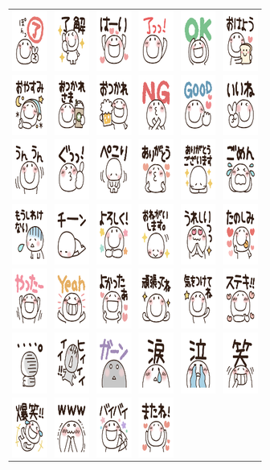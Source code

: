 <table border="0">
  <tr>
    <td align="center">
      <img src="../../image/Marup/001.png" height="120" width="120" />
    </td>
    <td align="center">
      <img src="../../image/Marup/002.png" height="120" width="120" />
    </td>
    <td align="center">
      <img src="../../image/Marup/003.png" height="120" width="120" />
    </td>
    <td align="center">
      <img src="../../image/Marup/004.png" height="120" width="120" />
    </td>
    <td align="center">
      <img src="../../image/Marup/005.png" height="120" width="120" />
    </td>
    <td align="center">
      <img src="../../image/Marup/006.png" height="120" width="120" />
    </td>
  </tr>
  <tr>
    <td align="center">
      <img src="../../image/Marup/007.png" height="120" width="120" />
    </td>
    <td align="center">
      <img src="../../image/Marup/008.png" height="120" width="120" />
    </td>
    <td align="center">
      <img src="../../image/Marup/009.png" height="120" width="120" />
    </td>
    <td align="center">
      <img src="../../image/Marup/010.png" height="120" width="120" />
    </td>
    <td align="center">
      <img src="../../image/Marup/011.png" height="120" width="120" />
    </td>
    <td align="center">
      <img src="../../image/Marup/012.png" height="120" width="120" />
    </td>
  </tr>
  <tr>
    <td align="center">
      <img src="../../image/Marup/013.png" height="120" width="120" />
    </td>
    <td align="center">
      <img src="../../image/Marup/014.png" height="120" width="120" />
    </td>
    <td align="center">
      <img src="../../image/Marup/015.png" height="120" width="120" />
    </td>
    <td align="center">
      <img src="../../image/Marup/016.png" height="120" width="120" />
    </td>
    <td align="center">
      <img src="../../image/Marup/017.png" height="120" width="120" />
    </td>
    <td align="center">
      <img src="../../image/Marup/018.png" height="120" width="120" />
    </td>
  </tr>
  <tr>
    <td align="center">
      <img src="../../image/Marup/019.png" height="120" width="120" />
    </td>
    <td align="center">
      <img src="../../image/Marup/020.png" height="120" width="120" />
    </td>
    <td align="center">
      <img src="../../image/Marup/021.png" height="120" width="120" />
    </td>
    <td align="center">
      <img src="../../image/Marup/022.png" height="120" width="120" />
    </td>
    <td align="center">
      <img src="../../image/Marup/023.png" height="120" width="120" />
    </td>
    <td align="center">
      <img src="../../image/Marup/024.png" height="120" width="120" />
    </td>
  </tr>
  <tr>
    <td align="center">
      <img src="../../image/Marup/025.png" height="120" width="120" />
    </td>
    <td align="center">
      <img src="../../image/Marup/026.png" height="120" width="120" />
    </td>
    <td align="center">
      <img src="../../image/Marup/027.png" height="120" width="120" />
    </td>
    <td align="center">
      <img src="../../image/Marup/028.png" height="120" width="120" />
    </td>
    <td align="center">
      <img src="../../image/Marup/029.png" height="120" width="120" />
    </td>
    <td align="center">
      <img src="../../image/Marup/030.png" height="120" width="120" />
    </td>
  </tr>
  <tr>
    <td align="center">
      <img src="../../image/Marup/031.png" height="120" width="120" />
    </td>
    <td align="center">
      <img src="../../image/Marup/032.png" height="120" width="120" />
    </td>
    <td align="center">
      <img src="../../image/Marup/033.png" height="120" width="120" />
    </td>
    <td align="center">
      <img src="../../image/Marup/034.png" height="120" width="120" />
    </td>
    <td align="center">
      <img src="../../image/Marup/035.png" height="120" width="120" />
    </td>
    <td align="center">
      <img src="../../image/Marup/036.png" height="120" width="120" />
    </td>
  </tr>
  <tr>
    <td align="center">
      <img src="../../image/Marup/037.png" height="120" width="120" />
    </td>
    <td align="center">
      <img src="../../image/Marup/038.png" height="120" width="120" />
    </td>
    <td align="center">
      <img src="../../image/Marup/039.png" height="120" width="120" />
    </td>
    <td align="center">
      <img src="../../image/Marup/040.png" height="120" width="120" />
    </td>
  </tr>
</table>
